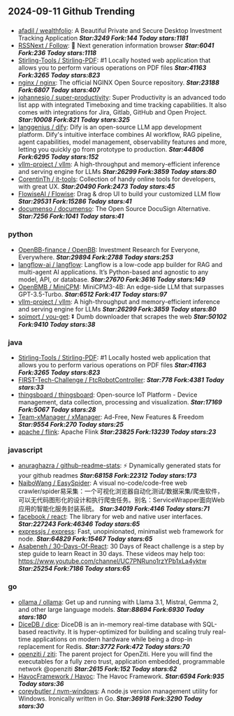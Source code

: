 ## 2024-09-11 Github Trending

### 
* [afadil / wealthfolio](https://github.com/afadil/wealthfolio): A Beautiful Private and Secure Desktop Investment Tracking Application ***Star:3249 Fork:144 Today stars:1181***
* [RSSNext / Follow](https://github.com/RSSNext/Follow): 🧡 Next generation information browser ***Star:6041 Fork:236 Today stars:1118***
* [Stirling-Tools / Stirling-PDF](https://github.com/Stirling-Tools/Stirling-PDF): #1 Locally hosted web application that allows you to perform various operations on PDF files ***Star:41163 Fork:3265 Today stars:823***
* [nginx / nginx](https://github.com/nginx/nginx): The official NGINX Open Source repository. ***Star:23188 Fork:6807 Today stars:407***
* [johannesjo / super-productivity](https://github.com/johannesjo/super-productivity): Super Productivity is an advanced todo list app with integrated Timeboxing and time tracking capabilities. It also comes with integrations for Jira, Gitlab, GitHub and Open Project. ***Star:10008 Fork:821 Today stars:325***
* [langgenius / dify](https://github.com/langgenius/dify): Dify is an open-source LLM app development platform. Dify's intuitive interface combines AI workflow, RAG pipeline, agent capabilities, model management, observability features and more, letting you quickly go from prototype to production. ***Star:44806 Fork:6295 Today stars:152***
* [vllm-project / vllm](https://github.com/vllm-project/vllm): A high-throughput and memory-efficient inference and serving engine for LLMs ***Star:26299 Fork:3859 Today stars:80***
* [CorentinTh / it-tools](https://github.com/CorentinTh/it-tools): Collection of handy online tools for developers, with great UX. ***Star:20490 Fork:2473 Today stars:45***
* [FlowiseAI / Flowise](https://github.com/FlowiseAI/Flowise): Drag & drop UI to build your customized LLM flow ***Star:29531 Fork:15286 Today stars:41***
* [documenso / documenso](https://github.com/documenso/documenso): The Open Source DocuSign Alternative. ***Star:7256 Fork:1041 Today stars:41***

### python
* [OpenBB-finance / OpenBB](https://github.com/OpenBB-finance/OpenBB): Investment Research for Everyone, Everywhere. ***Star:29894 Fork:2788 Today stars:253***
* [langflow-ai / langflow](https://github.com/langflow-ai/langflow): Langflow is a low-code app builder for RAG and multi-agent AI applications. It’s Python-based and agnostic to any model, API, or database. ***Star:27670 Fork:3616 Today stars:149***
* [OpenBMB / MiniCPM](https://github.com/OpenBMB/MiniCPM): MiniCPM3-4B: An edge-side LLM that surpasses GPT-3.5-Turbo. ***Star:6512 Fork:417 Today stars:97***
* [vllm-project / vllm](https://github.com/vllm-project/vllm): A high-throughput and memory-efficient inference and serving engine for LLMs ***Star:26299 Fork:3859 Today stars:80***
* [soimort / you-get](https://github.com/soimort/you-get): ⏬ Dumb downloader that scrapes the web ***Star:50102 Fork:9410 Today stars:38***

### java
* [Stirling-Tools / Stirling-PDF](https://github.com/Stirling-Tools/Stirling-PDF): #1 Locally hosted web application that allows you to perform various operations on PDF files ***Star:41163 Fork:3265 Today stars:823***
* [FIRST-Tech-Challenge / FtcRobotController](https://github.com/FIRST-Tech-Challenge/FtcRobotController):  ***Star:778 Fork:4381 Today stars:33***
* [thingsboard / thingsboard](https://github.com/thingsboard/thingsboard): Open-source IoT Platform - Device management, data collection, processing and visualization. ***Star:17169 Fork:5067 Today stars:28***
* [Team-xManager / xManager](https://github.com/Team-xManager/xManager): Ad-Free, New Features & Freedom ***Star:9554 Fork:270 Today stars:25***
* [apache / flink](https://github.com/apache/flink): Apache Flink ***Star:23825 Fork:13239 Today stars:23***

### javascript
* [anuraghazra / github-readme-stats](https://github.com/anuraghazra/github-readme-stats): ⚡ Dynamically generated stats for your github readmes ***Star:68158 Fork:22312 Today stars:173***
* [NaiboWang / EasySpider](https://github.com/NaiboWang/EasySpider): A visual no-code/code-free web crawler/spider易采集：一个可视化浏览器自动化测试/数据采集/爬虫软件，可以无代码图形化的设计和执行爬虫任务。别名：ServiceWrapper面向Web应用的智能化服务封装系统。 ***Star:34019 Fork:4146 Today stars:71***
* [facebook / react](https://github.com/facebook/react): The library for web and native user interfaces. ***Star:227243 Fork:46346 Today stars:65***
* [expressjs / express](https://github.com/expressjs/express): Fast, unopinionated, minimalist web framework for node. ***Star:64829 Fork:15467 Today stars:65***
* [Asabeneh / 30-Days-Of-React](https://github.com/Asabeneh/30-Days-Of-React): 30 Days of React challenge is a step by step guide to learn React in 30 days. These videos may help too: https://www.youtube.com/channel/UC7PNRuno1rzYPb1xLa4yktw ***Star:25254 Fork:7186 Today stars:65***

### go
* [ollama / ollama](https://github.com/ollama/ollama): Get up and running with Llama 3.1, Mistral, Gemma 2, and other large language models. ***Star:88694 Fork:6930 Today stars:180***
* [DiceDB / dice](https://github.com/DiceDB/dice): DiceDB is an in-memory real-time database with SQL-based reactivity. It is hyper-optimized for building and scaling truly real-time applications on modern hardware while being a drop-in replacement for Redis. ***Star:3772 Fork:472 Today stars:70***
* [openziti / ziti](https://github.com/openziti/ziti): The parent project for OpenZiti. Here you will find the executables for a fully zero trust, application embedded, programmable network @openziti ***Star:2615 Fork:152 Today stars:62***
* [HavocFramework / Havoc](https://github.com/HavocFramework/Havoc): The Havoc Framework. ***Star:6594 Fork:935 Today stars:36***
* [coreybutler / nvm-windows](https://github.com/coreybutler/nvm-windows): A node.js version management utility for Windows. Ironically written in Go. ***Star:36918 Fork:3290 Today stars:30***
